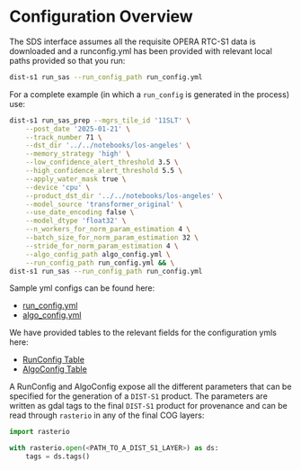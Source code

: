 # Configuration Overview

The SDS interface assumes all the requisite OPERA RTC-S1 data is downloaded and a runconfig.yml has been provided with relevant local paths provided so that you run:
```bash
dist-s1 run_sas --run_config_path run_config.yml
```
For a complete example (in which a `run_config` is generated in the process) use:
```bash
dist-s1 run_sas_prep --mgrs_tile_id '11SLT' \
    --post_date '2025-01-21' \
    --track_number 71 \
    --dst_dir '../../notebooks/los-angeles' \
    --memory_strategy 'high' \
    --low_confidence_alert_threshold 3.5 \
    --high_confidence_alert_threshold 5.5 \
    --apply_water_mask true \
    --device 'cpu' \
    --product_dst_dir '../../notebooks/los-angeles' \
    --model_source 'transformer_original' \
    --use_date_encoding false \
    --model_dtype 'float32' \
    --n_workers_for_norm_param_estimation 4 \
    --batch_size_for_norm_param_estimation 32 \
    --stride_for_norm_param_estimation 4 \
    --algo_config_path algo_config.yml \
    --run_config_path run_config.yml && \
dist-s1 run_sas --run_config_path run_config.yml
```
Sample yml configs can be found here:

- [run_config.yml](https://github.com/opera-adt/dist-s1/blob/dev/examples/no_confirmation/_run_config.yml)
- [algo_config.yml](https://github.com/opera-adt/dist-s1/blob/dev/examples/no_confirmation/_algo_config.yml)

We have provided tables to the relevant fields for the configuration ymls here:

- [RunConfig Table](runconfig.md)
- [AlgoConfig Table](algoconfig.md)

A RunConfig and AlgoConfig expose all the different parameters that can be specified for the generation of a `DIST-S1` product.
The parameters are written as gdal tags to the final `DIST-S1` product for provenance and can be read through `rasterio` in any of the final COG layers:
```python
import rasterio

with rasterio.open(<PATH_TO_A_DIST_S1_LAYER>) as ds:
    tags = ds.tags()
```
